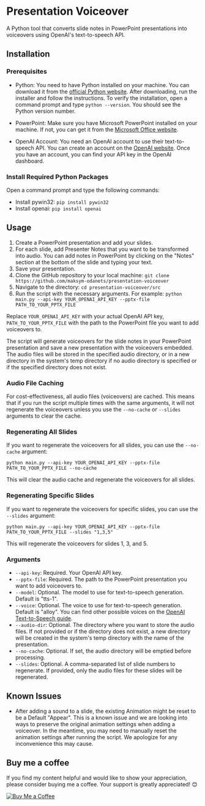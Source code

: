 # Presentation Voiceover
A Python tool that converts slide notes in PowerPoint presentations into voiceovers using OpenAI's text-to-speech API.

## Installation

### Prerequisites

- Python: You need to have Python installed on your machine. You can download it from the [official Python website](https://www.python.org/downloads/). After downloading, run the installer and follow the instructions. To verify the installation, open a command prompt and type `python --version`. You should see the Python version number.

- PowerPoint: Make sure you have Microsoft PowerPoint installed on your machine. If not, you can get it from the [Microsoft Office website](https://www.microsoft.com/en-us/microsoft-365/get-started-with-office-2019).

- OpenAI Account: You need an OpenAI account to use their text-to-speech API. You can create an account on the [OpenAI website](https://www.openai.com/). Once you have an account, you can find your API key in the OpenAI dashboard.

### Install Required Python Packages

Open a command prompt and type the following commands:

- Install pywin32: `pip install pywin32`
- Install openai: `pip install openai`

## Usage

1. Create a PowerPoint presentation and add your slides.
2. For each slide, add Presenter Notes that you want to be transformed into audio. You can add notes in PowerPoint by clicking on the "Notes" section at the bottom of the slide and typing your text.
3. Save your presentation.
4. Clone the GitHub repository to your local machine: `git clone https://github.com/maksym-odanets/presentation-voiceover`
5. Navigate to the directory: `cd presentation-voiceover/src`
6. Run the script with the necessary arguments. For example: `python main.py --api-key YOUR_OPENAI_API_KEY --pptx-file PATH_TO_YOUR_PPTX_FILE`

Replace `YOUR_OPENAI_API_KEY` with your actual OpenAI API key, `PATH_TO_YOUR_PPTX_FILE` with the path to the PowerPoint file you want to add voiceovers to.

The script will generate voiceovers for the slide notes in your PowerPoint presentation and save a new presentation with the voiceovers embedded. The audio files will be stored in the specified audio directory, or in a new directory in the system's temp directory if no audio directory is specified or if the specified directory does not exist.

### Audio File Caching

For cost-effectiveness, all audio files (voiceovers) are cached. This means that if you run the script multiple times with the same arguments, it will not regenerate the voiceovers unless you use the `--no-cache` or `--slides` arguments to clear the cache.

### Regenerating All Slides

If you want to regenerate the voiceovers for all slides, you can use the `--no-cache` argument:

`python main.py --api-key YOUR_OPENAI_API_KEY --pptx-file PATH_TO_YOUR_PPTX_FILE --no-cache`

This will clear the audio cache and regenerate the voiceovers for all slides.

### Regenerating Specific Slides

If you want to regenerate the voiceovers for specific slides, you can use the `--slides` argument:

`python main.py --api-key YOUR_OPENAI_API_KEY --pptx-file PATH_TO_YOUR_PPTX_FILE --slides "1,3,5"`

This will regenerate the voiceovers for slides 1, 3, and 5.

### Arguments

- `--api-key`: Required. Your OpenAI API key.
- `--pptx-file`: Required. The path to the PowerPoint presentation you want to add voiceovers to.
- `--model`: Optional. The model to use for text-to-speech generation. Default is "tts-1".
- `--voice`: Optional. The voice to use for text-to-speech generation. Default is "alloy". You can find other possible voices on the [OpenAI Text-to-Speech guide](https://platform.openai.com/docs/guides/text-to-speech).
- `--audio-dir`: Optional. The directory where you want to store the audio files. If not provided or if the directory does not exist, a new directory will be created in the system's temp directory with the name of the presentation.
- `--no-cache`: Optional. If set, the audio directory will be emptied before processing.
- `--slides`: Optional. A comma-separated list of slide numbers to regenerate. If provided, only the audio files for these slides will be regenerated.

## Known Issues

- After adding a sound to a slide, the existing Animation might be reset to be a Default "Appear". This is a known issue and we are looking into ways to preserve the original animation settings when adding a voiceover. In the meantime, you may need to manually reset the animation settings after running the script. We apologize for any inconvenience this may cause.

## Buy me a coffee
If you find my content helpful and would like to show your appreciation, please consider buying me a coffee. Your support is greatly appreciated! 😊

[![Buy Me a Coffee](https://www.paypalobjects.com/en_US/i/btn/btn_donate_LG.gif)](https://www.paypal.com/donate/?hosted_button_id=3SAZN958APPKW)

